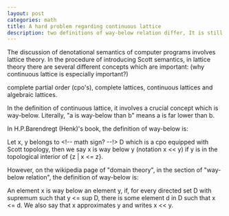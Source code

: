 ```yaml
---
layout: post
categories: math
title: A hard problem regarding continuous lattice
description: two definitions of way-below relation differ, It is still hard to prove that they are de facto equivalent to each other
---
```

 
The discussion of denotational semantics of computer programs involves lattice theory.
In the procedure of introducing Scott semantics, in lattice theory there are several different 
concepts which are important: (why continuous lattice is especially important?)

complete partial order (cpo's), complete lattices, continuous lattices
and algebraic lattices.

In the definition of continuous lattice, it involves a crucial concept which is way-below.
Literally, "a is way-below than b" means a is far lower than b. 

In H.P.Barendregt (Henk)'s book, the definition of way-below is:

Let x, y belongs to <!-- math sign? --!> D which is a cpo equipped with Scott topology, then we say
x is way below y (notation x << y) if y is in the topological interior of {z | x <= z}.

However, on the wikipedia page of "domain theory", in the section of "way-below relation",
the definition of way-below is:

An element x is way below an element y, if, for every directed set D with supremum such 
that y <= sup D, there is some element d in D such that x <= d. We also say that x approximates 
y and writes x << y.

